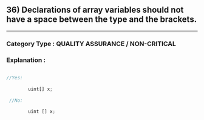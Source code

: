 ##  36) Declarations of array variables should not have a space between the type and the brackets.


---

### **Category Type** : QUALITY ASSURANCE / NON-CRITICAL


### **Explanation** : 


```javascript

//Yes:
   	    
   		uint[] x;
   	    
 //No:
   	    
   		uint [] x;
   	


```



